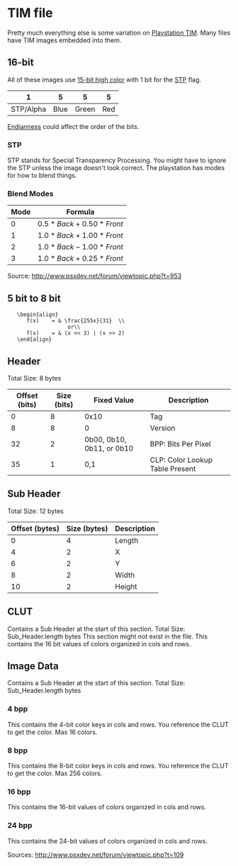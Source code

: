 TIM file
=====
Pretty much everything else is some variation on
[Playstation TIM](http://fileformats.archiveteam.org/wiki/TIM_(PlayStation_graphics)). Many files have TIM images embedded into them.

## 16-bit

All of these images use [15-bit high color](https://en.wikipedia.org/wiki/High_color#15-bit_high_color) with 1 bit for the [STP](#stp) flag.

| 1 | 5 | 5 | 5 |
| --- | --- | --- | --- |
| STP/Alpha | Blue | Green | Red |

[Endianness](https://en.wikipedia.org/wiki/Endianness) could affect the order of the bits.

### STP

STP stands for Special Transparency Processing. You might have to ignore the STP unless the image doesn't look correct. The playstation has modes for how to
blend things.

### Blend Modes

|Mode| Formula                     |
|---|-----------------------------|
|0| $0.5 * Back + 0.50 * Front$ |
|1| $1.0 * Back + 1.00 * Front$ |
|2| $1.0 * Back - 1.00 * Front$ |
|3| $1.0 * Back + 0.25 * Front$ |

Source:
http://www.psxdev.net/forum/viewtopic.php?t=953

## 5 bit to 8 bit

```{math}
   \begin{align}
      f(x)    = & \frac{255x}{31}  \\
                   or\\   
      f(x)    = & (x << 3) | (x >> 2)
   \end{align}   
```

## Header

Total Size: 8 bytes

|Offset (bits)|Size (bits)|Fixed Value|Description|
|---|---|---|---|
|0|8|0x10|Tag|
|8|8|0|Version|
|32|2|0b00, 0b10, 0b11, or 0b10|BPP: Bits Per Pixel|
|35|1|0,1|CLP: Color Lookup Table Present|

## Sub Header

Total Size: 12 bytes

|Offset (bytes)|Size (bytes)|Description|
|---|---|---|
|0|4|Length|
|4|2|X|
|6|2|Y|
|8|2|Width|
|10|2|Height|

## CLUT

Contains a Sub Header at the start of this section. Total Size: Sub_Header.length bytes This section might not exist in the file. This contains the 16 bit
values of colors organized in cols and rows.

## Image Data

Contains a Sub Header at the start of this section. Total Size: Sub_Header.length bytes

### 4 bpp

This contains the 4-bit color keys in cols and rows. You reference the CLUT to get the color. Max 16 colors.

### 8 bpp

This contains the 8-bit color keys in cols and rows. You reference the CLUT to get the color. Max 256 colors.

### 16 bpp

This contains the 16-bit values of colors organized in cols and rows.

### 24 bpp

This contains the 24-bit values of colors organized in cols and rows.

Sources: http://www.psxdev.net/forum/viewtopic.php?t=109
